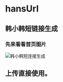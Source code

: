 # hansUrl
## 韩小韩短链接生成
### 先来看看首页图片

![韩小韩短连接生成](https://cdn.jsdelivr.net/gh/githubimg/www.vvhan.com/usr/uploads/2020/04/1849495393.png)

## 上传直接使用。
